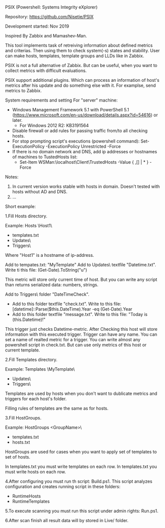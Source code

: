 PSIX (Powershell: Systems Integrity eXplorer)

Repository: https://github.com/Nisetie/PSIX

Development started: Nov 2019

Inspired By Zabbix and Mamashev-Man.

This tool implements task of retreiving information about defined metrics and criterias. Then using them to check system(-s) states and stability.
User can make hosts, templates, template groups and LLDs like in Zabbix.

PSIX is not a full alternative of Zabbix. But can be useful, when you want to collect metrics with difficult evaluations.

PSIX support additional plugins. Which can process an information of host's metrics after his update and do something else with it. For examplse, send metrics to Zabbix.

System requirements and setting For "server" machine:
- Windows Management Framework 5.1 with PowerShell 5.1 (https://www.microsoft.com/en-us/download/details.aspx?id=54616) or later.
  - For Windows 2012 R2: KB3191564
- Disable firewall or add rules for passing traffic from/to all checking hosts.
- For stop prompting script's executions (powershell command): Set-ExecutionPolicy -ExecutionPolicy Unrestricted -Force
- If there is no domain network and DNS, add ip addresses or hostnames of machines to TustedHosts list:
  - Set-Item WSMan:\localhost\Client\TrustedHosts -Value { <ComputerName>,[<ComputerName>] | * } -Force
 
Notes:

1. In current version works stable with hosts in domain. Doesn't tested with hosts without AD and DNS.
2. ...

Short example:

1.Fill Hosts directory.

Example:
Hosts \Host1\
- templates.txt
- Updates\
- Triggers\

Where "Host1" is a hostname of ip-address.

Add to tempates.txt: "MyTemplate"
Add to Updates\ textfile "Datetime.txt". Write ti this file: (Get-Date).ToString("u")

This metric will store only current time of host. But you can write any script than returns serialized data: numbers, strings.

Add to Triggers\ folder "DateTimeCheck".
- Add to this folder textfile "check.txt". Write to this file: [datetime]::Parse($this.DateTime).Year -eq (Get-Date).Year
- Add to this folder textfile "message.txt". Write to this file: "Today is $($this.Datetime)!"

This trigger just checks Datetime-metric. After Checking this host will store information with this executed trigger.
Trigger can have any name. You can set a name of realted metric for a trigger.
You can write almost any powershell script in check.txt. But can use only metrics of this host or current template.

2.Fill Templates directory.

Example:
Templates \MyTemplate\
- Updates\
- Triggers\

Templates are used by hosts when you don't want to dublicate metrics and triggers for each host's folder.

Filling rules of templates are the same as for hosts.

3.Fill HostGroups.

Example:
HostGroups \<GroupName>\
- templates.txt
- hosts.txt

HostGroups are used for cases when you want to apply set of templates to set of hosts.

In templates.txt you must write templates on each row.
In templates.txt you must write hosts on each row.

4.After configuring you must run th script: Build.ps1. This script analyzes configuration and creates running script in these folders:
- RuntimeHosts
- RuntimeTemplates

5.To execute scanning you must run this script under admin rights: Run.ps1.

6.After scan finish all result data will by stored in Live/ folder.
